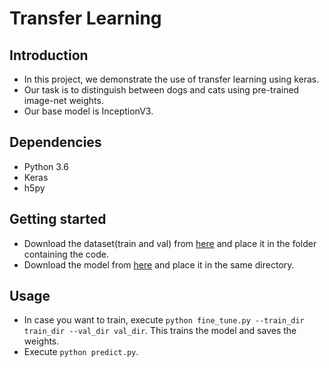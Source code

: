 # Transfer Learning 

## Introduction

* In this project, we demonstrate the use of transfer learning using keras.
* Our task is to distinguish between dogs and cats using pre-trained image-net weights.
* Our base model is InceptionV3.

## Dependencies

* Python 3.6
* Keras
* h5py

## Getting started

* Download the dataset(train and val) from [here](https://drive.google.com/file/d/1hwztyVYGhRv08TIzmBrp9TtynioHStY4/view?usp=sharing) and place it in the folder containing the code.
* Download the model from [here]() and place it in the same directory.

## Usage

* In case you want to train, execute `python fine_tune.py --train_dir train_dir --val_dir val_dir`. This trains the model and saves the weights.
* Execute `python predict.py`. 

